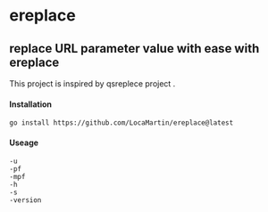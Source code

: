 # ereplace
## replace URL parameter value with ease with ereplace
This project is inspired by <a src='https://github.com/tomnomnom/qsreplace'>qsreplece</a> project .

#### Installation

```
go install https://github.com/LocaMartin/ereplace@latest
```

#### Useage

```
-u
-pf
-mpf
-h
-s
-version
```
